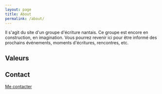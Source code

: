 ```yaml
---
layout: page
title: About
permalink: /about/
---
```


Il s'agit du site d'un groupe d'écriture nantais. Ce groupe est encore en construction, en imagination. Vous pourrez revenir ici pour être informé des prochains événements, moments d'écritures, rencontres, etc.

## Valeurs


## Contact

[Me contacter](mailto:hugo.viala@gmail.com)
